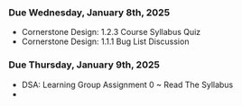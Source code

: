 ### Due Wednesday, January 8th, 2025
- Cornerstone Design: 1.2.3 Course Syllabus Quiz
- Cornerstone Design: 1.1.1 Bug List Discussion

### Due Thursday, January 9th, 2025

- DSA: Learning Group Assignment 0 ~ Read The Syllabus
- 

